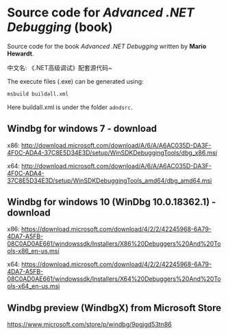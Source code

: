 # Source code for *Advanced .NET Debugging* (book)
Source code for the book *Advanced .NET Debugging* written by **Mario Hewardt**.

中文名: 《.NET高级调试》配套源代码~

The execute files (.exe) can be generated using:
```bash
msbuild buildall.xml
```

Here buildall.xml is under the folder `adndsrc`.

## Windbg for windows 7 - download
x86: <http://download.microsoft.com/download/A/6/A/A6AC035D-DA3F-4F0C-ADA4-37C8E5D34E3D/setup/WinSDKDebuggingTools/dbg_x86.msi>
 
x64: <http://download.microsoft.com/download/A/6/A/A6AC035D-DA3F-4F0C-ADA4-37C8E5D34E3D/setup/WinSDKDebuggingTools_amd64/dbg_amd64.msi>

## Windbg for windows 10 (WinDbg 10.0.18362.1) - download

x86: <https://download.microsoft.com/download/4/2/2/42245968-6A79-4DA7-A5FB-08C0AD0AE661/windowssdk/Installers/X86%20Debuggers%20And%20Tools-x86_en-us.msi>

x64: <https://download.microsoft.com/download/4/2/2/42245968-6A79-4DA7-A5FB-08C0AD0AE661/windowssdk/Installers/X64%20Debuggers%20And%20Tools-x64_en-us.msi>

## Windbg preview (WindbgX) from Microsoft Store
<https://www.microsoft.com/store/p/windbg/9pgjgd53tn86>

